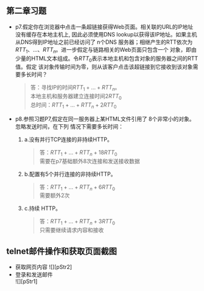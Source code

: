 ## 第二章习题
* p7.假定你在浏览器中点击一条超链接获得Web页面。相关联的URL的IP地址没有缓存在本地主机上,
因此必须使用DNS lookup以获得该IP地址。如果主机从DNS得到IP地址之前已经访问了 n个DNS
服务器；相继产生的RTT依次为$RTT_1$、…、$RTT_n$。进一步假定与链路相关的Web页面只包含一个
对象，即由少量的HTML文本组成。令$RTT_0$表示本地主机和包含对象的服务器之间的RTT值。假定 该对象传输时间为零，则从该客户点击该超链接到它接收到该对象需要多长时间？
  > 答：寻找IP的时间$RTT_1+...+RTT_n$。  
  本地主机和服务器建立连接时间$2RTT_0$  
  总时间：$RTT_1+...+RTT_n+2RTT_0$

* p8.参照习题P7,假定在同一服务器上某HTML文件引用了 8个非常小的对象。忽略发送时间，在下列 情况下需要多长时间：  
  1. a.没有并行TCP连接的非持续HTTP。
     >答：$RTT_1+...+RTT_n+18RTT_0$  
     需要在p7基础额外8次连接和发送接收数据
  2. b.配置有5个并行连接的非持续HTTP。
     >答：$RTT_1+...+RTT_n+6RTT_0$  
     需要额外2次
  3. c.持续 HTTP。
     >答：$RTT_1+...+RTT_n+3RTT_0$  
     只需要继续请求内容和接收
## telnet邮件操作和获取页面截图
* 获取网页内容
  ![][pStr2]  
* 登录和发送邮件  
  ![][pStr1]
